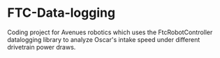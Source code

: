# FTC-Data-logging
Coding project for Avenues robotics which uses the FtcRobotController datalogging library to analyze Oscar's intake speed under different drivetrain power draws. 
